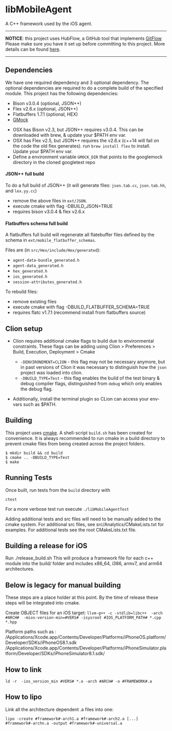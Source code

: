 libMobileAgent
=======================

A C++ framework used by the iOS agent.

---

**NOTICE**: this project uses HubFlow, a GitHub tool that implements [GitFlow](https://datasift.github.io/gitflow/IntroducingGitFlow.html)  Please make sure you have it set up
before committing to this project. More details can be found
[here](https://github.com/datasift/gitflow).

---

Dependencies
------------

We have one required dependency and 3 optional dependency. The optional dependencies are required to do a complete build of the specified module.
This project has the following dependencies:
- Bison v3.0.4 (optional, JSON++)
- Flex v2.6.x (optional, JSON++)
- Flatbuffers 1.7.1 (optional, HEX)
- [GMock](https://github.com/google/googletest/tree/master/googlemock)

* OSX has Bison v2.3, but JSON++ requires v3.0.4. This can be
downloaded with brew, & update your $PATH env var.
* OSX has Flex v2.5, but JSON++ requires the v2.6.x (c++14 will fail on the code the old flex generates). run `brew install flex` to install. Update your $PATH env var.
* Define a environment variable `GMOCK_DIR` that points to the googlemock 
directory in the cloned googletest repo

#### JSON++ full build
To do a full build of JSON++ (it will generate files: `json.tab.cc`, `json.tab.hh`, and `lex.yy.cc`)
- remove the above files in `ext/JSON`.
- execute cmake with flag -DBUILD_JSON=TRUE
- requires bison v3.0.4 & flex v2.6.x

#### Flatbuffers schema full build

A flatbuffers full build will regenerate all flatebuffer files defined by the schema in `ext/mobile_flatbuffer_schemas`.

Files are (in `src/Hex/include/Hex/generated`):
 - `agent-data-bundle_generated.h`
 - `agent-data_generated.h`
 - `hex_generated.h`
 - `ios_generated.h`
 - `session-attributes_generated.h`


To rebuild files:
- remove existing files
- execute cmake with flag -DBUILD_FLATBUFFER_SCHEMA=TRUE
- requires flatc v1.7.1 (recommend install from flatbuffers source)



Clion setup
-----------

* Clion requires additional cmake flags to build due to environmental
constraints. These flags can be adding using Clion > Preferences > Build, Execution, Deployment > Cmake

  * `-DENVIRONEMENT=CLION`  - this flag may not be necessary anymore, but in past versions of Clion it was necessary to distinguish how the `json` project was loaded into clion.
  * `-DBUILD_TYPE=Test` - this flag enables the build of the test binary & debug compiler flags, distinguished from `debug` which only enables the debug flag.


* Additionally, install the terminal plugin so CLion can access your env-vars such as $PATH.

Building
--------

This project uses [cmake](https://cmake.org/). A shell-script `build.sh` has 
been created for convenience. It is always recommended to run cmake in a build
directory to prevent cmake files from being created across the project folders.

~~~~
$ mkdir build && cd build
$ cmake .. -DBUILD_TYPE=Test
$ make 
~~~~

Running Tests
-------------

Once built, run tests from the `build` directory with 

`ctest`

For a more verbose test run execute `./libMobileAgentTest`

Adding additional tests and src files will need to be manually added to the
cmake system.  For additional src files, see src/Analytics/CMakeLists.txt
for examples. For additional tests see the root CMakeLists.txt file.

Building a release for iOS
------------------------------

Run ./release\_build.sh
This will produce a framework file for each c++ module into the build/
folder and includes x86\_64, i386, armv7, and arm64 architectures.

Below is legacy for manual building
-----------------------------------

These steps are a place holder at this point. By the time of release
these steps will be integrated into cmake.

Create OBJECT files for an iOS target:
`llvm-g++ -c -stdlib=libc++  -arch #ARCH#  -mios-version-min=#VERS# -isysroot #IOS_PLATFORM_PATH# *.cpp *.hpp`

Platform paths such as : /Applications/Xcode.app/Contents/Developer/Platforms/iPhoneOS.platform/Developer/SDKs/iPhoneOS8.1.sdk
                         /Applications/Xcode.app/Contents/Developer/Platforms/iPhoneSimulator.platform/Developer/SDKs/iPhoneSimulator8.1.sdk/


How to link
-----------

`ld -r  -ios_version_min #VERS# *.o -arch #ARCH# -o #FRAMEWORK#.a`

How to lipo
----------

Link all the architecture dependent .a files into one:

`lipo -create #framework#-arch1.a #framework#-arch2.a [...] #framework#-archn.a -output #framework#-universal.a`


